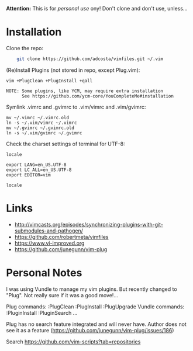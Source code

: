 

**Attention:** This is for _personal use_ ony! Don't clone and don't use, unless...


Installation
============

Clone the repo:

```bash
    git clone https://github.com/adcosta/vimfiles.git ~/.vim
```

(Re)Install Plugins (not stored in repo, except Plug.vim):

    vim +PlugClean +PlugInstall +qall

    NOTE: Some plugins, like YCM, may require extra installation
          See https://github.com/ycm-core/YouCompleteMe#installation

Symlink .vimrc and .gvimrc to .vim/vimrc and .vim/gvimrc:

    mv ~/.vimrc ~/.vimrc.old
    ln -s ~/.vim/vimrc ~/.vimrc
    mv ~/.gvimrc ~/.gvimrc.old
    ln -s ~/.vim/gvimrc ~/.gvimrc

Check the charset settings of terminal for UTF-8:

    locale 

    export LANG=en_US.UTF-8
    export LC_ALL=en_US.UTF-8
    export EDITOR=vim

    locale


 Links
 =====

  -  http://vimcasts.org/episodes/synchronizing-plugins-with-git-submodules-and-pathogen/
  -  https://github.com/robertmeta/vimfiles
  -  https://www.vi-improved.org
  -  https://github.com/junegunn/vim-plug

 Personal Notes
 ==============

 I was using Vundle to manage my vim plugins. But recently changed to "Plug".
 Not really sure if it was a good move!...

 Plug commands:  :PlugClean  :PlugInstall :PlugUpgrade
 Vundle commands:    :PluginInstall :PluginSearch ...

 Plug has no search feature integrated and will never have. Author does not see
 it as a feature (https://github.com/junegunn/vim-plug/issues/186)

 Search https://github.com/vim-scripts?tab=repositories


